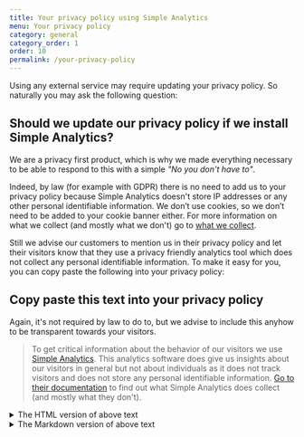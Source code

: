 ```yaml
---
title: Your privacy policy using Simple Analytics
menu: Your privacy policy
category: general
category_order: 1
order: 10
permalink: /your-privacy-policy
---
```


Using any external service may require updating your privacy policy. So naturally you may ask the following question:

## Should we update our privacy policy if we install Simple Analytics?

We are a privacy first product, which is why we made everything necessary to be able to respond to this with a simple *"No you don't have to"*.

Indeed, by law (for example with GDPR) there is no need to add us to your privacy policy because Simple Analytics doesn't store IP addresses or any other personal identifiable information. We don’t use cookies, so we don’t need to be added to your cookie banner either. For more information on what we collect (and mostly what we don't) go to [what we collect](https://docs.simpleanalytics.com/what-we-collect).

Still we advise our customers to mention us in their privacy policy and let their visitors know that they use a privacy friendly analytics tool which does not collect any personal identifiable information. To make it easy for you, you can copy paste the following into your privacy policy:

## Copy paste this text into your privacy policy

Again, it's not required by law to do to, but we advise to include this anyhow to be transparent towards your visitors.

> To get critical information about the behavior of our visitors we use [Simple Analytics](https://simpleanalytics.com). This analytics software does give us insights about our visitors in general but not about individuals as it does not track visitors and does not store any personal identifiable information. [Go to their documentation](https://docs.simpleanalytics.com/what-we-collect) to find out what Simple Analytics does collect (and mostly what they don't).

<details class="nowrap">
   <summary>The HTML version of above text</summary>
   <div markdown="1">
Copy paste this into your privacy policy or send a link to this page to your developer.

```html
To get critical information about the behavior of our visitors we use <a href="https://simpleanalytics.com" target="_blank">Simple Analytics</a>. This analytics software does give us insights about our visitors in general but not about individuals as it does not track visitors and does not store any personal identifiable information. <a href="https://docs.simpleanalytics.com/what-we-collect" target="_blank">Go to their documentation</a> to find out what Simple Analytics does collect (and mostly what they don't).
```
   </div>
</details>

<details class="nowrap">
   <summary>The Markdown version of above text</summary>
   <div markdown="1">
Copy paste this into your privacy policy or send a link to this page to your developer.

```markdown
To get critical information about the behavior of our visitors we use [Simple Analytics](https://simpleanalytics.com). This analytics software does give us insights about our visitors in general but not about individuals as it does not track visitors and does not store any personal identifiable information. [Go to their documentation](https://docs.simpleanalytics.com/what-we-collect) to find out what Simple Analytics does collec (and mostly what they don't).
```
   </div>
</details>
